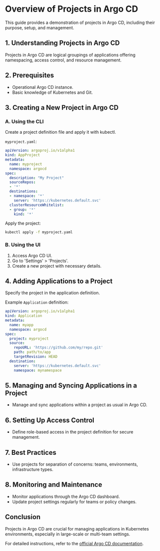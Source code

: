 
# Overview of Projects in Argo CD

This guide provides a demonstration of projects in Argo CD, including their purpose, setup, and management.

## 1. Understanding Projects in Argo CD
Projects in Argo CD are logical groupings of applications offering namespacing, access control, and resource management.

## 2. Prerequisites
- Operational Argo CD instance.
- Basic knowledge of Kubernetes and Git.

## 3. Creating a New Project in Argo CD

### A. Using the CLI
Create a project definition file and apply it with kubectl.

`myproject.yaml`:
```yaml
apiVersion: argoproj.io/v1alpha1
kind: AppProject
metadata:
  name: myproject
  namespace: argocd
spec:
  description: "My Project"
  sourceRepos:
  - '*'
  destinations:
  - namespace: '*'
    server: 'https://kubernetes.default.svc'
  clusterResourceWhitelist:
  - group: '*'
    kind: '*'
```

Apply the project:
```bash
kubectl apply -f myproject.yaml
```

### B. Using the UI
1. Access Argo CD UI.
2. Go to 'Settings' > 'Projects'.
3. Create a new project with necessary details.

## 4. Adding Applications to a Project
Specify the project in the application definition.

Example `Application` definition:
```yaml
apiVersion: argoproj.io/v1alpha1
kind: Application
metadata:
  name: myapp
  namespace: argocd
spec:
  project: myproject
  source:
    repoURL: 'https://github.com/my/repo.git'
    path: path/to/app
    targetRevision: HEAD
  destination:
    server: 'https://kubernetes.default.svc'
    namespace: mynamespace
```

## 5. Managing and Syncing Applications in a Project
- Manage and sync applications within a project as usual in Argo CD.

## 6. Setting Up Access Control
- Define role-based access in the project definition for secure management.

## 7. Best Practices
- Use projects for separation of concerns: teams, environments, infrastructure types.

## 8. Monitoring and Maintenance
- Monitor applications through the Argo CD dashboard.
- Update project settings regularly for teams or policy changes.

## Conclusion
Projects in Argo CD are crucial for managing applications in Kubernetes environments, especially in large-scale or multi-team settings.

For detailed instructions, refer to the [official Argo CD documentation](https://argo-cd.readthedocs.io/en/stable/).
